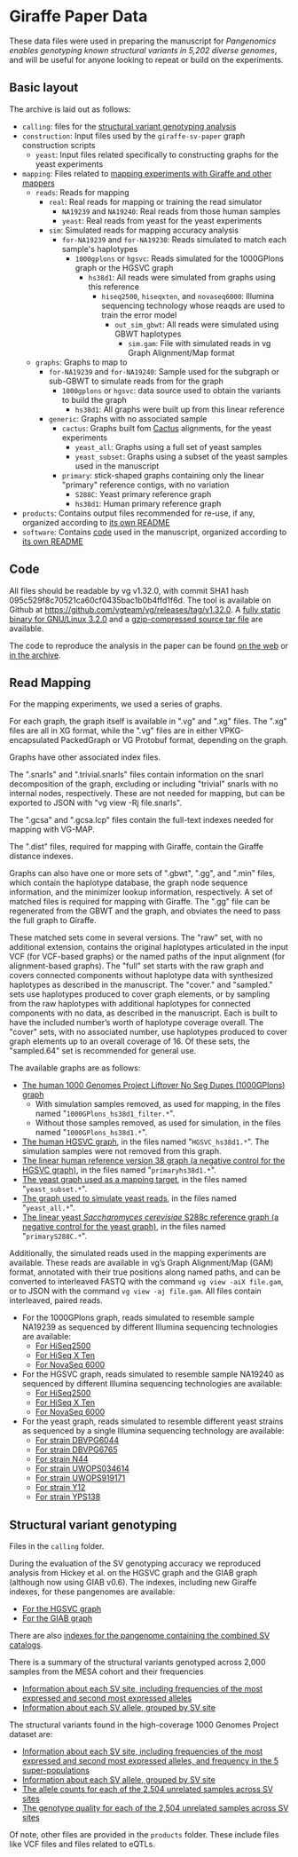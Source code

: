 # Giraffe Paper Data

These data files were used in preparing the manuscript for *Pangenomics enables genotyping known structural variants in 5,202 diverse genomes*, and will be useful for anyone looking to repeat or build on the experiments.

<!-- The archiving pipeline will turn links under the following URL into relative links: https://cgl.gi.ucsc.edu/data/giraffe/ -->

## Basic layout

The archive is laid out as follows:

* `calling`: files for the [structural variant genotyping analysis](#structural-variant-genotyping)
* `construction`: Input files used by the `giraffe-sv-paper` graph construction scripts
    * `yeast`: Input files related specifically to constructing graphs for the yeast experiments
* `mapping`: Files related to [mapping experiments with Giraffe and other mappers](#read-mapping)
    * `reads`: Reads for mapping
        * `real`: Real reads for mapping or training the read simulator
            * `NA19239` and `NA19240`: Real reads from those human samples
            * `yeast`: Real reads from yeast for the yeast experiments
        * `sim`: Simulated reads for mapping accuracy analysis
            * `for-NA19239` and `for-NA19230`: Reads simulated to match each sample's haplotypes
                * `1000gplons` or `hgsvc`: Reads simulated for the 1000GPlons graph or the HGSVC graph
                    * `hs38d1`: All reads were simulated from graphs using this reference
                        * `hiseq2500`, `hiseqxten`, and `novaseq6000`: Illumina sequencing technology whose reaqds are used to train the error model
                            * `out_sim_gbwt`: All reads were simulated using GBWT haplotypes
                                * `sim.gam`: File with simulated reads in vg Graph Alignment/Map format
    * `graphs`: Graphs to map to
        * `for-NA19239` and `for-NA19240`: Sample used for the subgraph or sub-GBWT to simulate reads from for the graph
            * `1000gplons` or `hgsvc`: data source used to obtain the variants to build the graph
                * `hs38d1`: All graphs were built up from this linear reference
        * `generic`: Graphs with no associated sample
            * `cactus`: Graphs built fom [Cactus](https://github.com/ComparativeGenomicsToolkit/cactus#readme) alignments, for the yeast experiments
                * `yeast_all`: Graphs using a full set of yeast samples
                * `yeast_subset`: Graphs using a subset of the yeast samples used in the manuscript
            * `primary`: stick-shaped graphs containing only the linear "primary" reference contigs, with no variation
                * `S288C`: Yeast primary reference graph
                * `hs38d1`: Human primary reference graph
* `products`: Contains output files recommended for re-use, if any, organized according to [its own README](https://cgl.gi.ucsc.edu/data/giraffe/products/README.md)
* `software`: Contains [code](#code) used in the manuscript, organized according to [its own README](https://cgl.gi.ucsc.edu/data/giraffe/software/README.md)

## Code
All files should be readable by vg v1.32.0, with commit SHA1 hash 095c529f8c70521ca60cf0435bac1b0b4ffd1f6d. The tool is available on Github at https://github.com/vgteam/vg/releases/tag/v1.32.0. A [fully static binary for GNU/Linux 3.2.0](https://cgl.gi.ucsc.edu/data/giraffe/software/code/vg/v1.32.0/vg) and a [gzip-compressed source tar file](https://cgl.gi.ucsc.edu/data/giraffe/software/code/vg/v1.32.0/vg-v1.32.0.tar.gz) are available.

The code to reproduce the analysis in the paper can be found [on the web](https://github.com/vgteam/giraffe-sv-paper) or [in the archive](https://cgl.gi.ucsc.edu/data/giraffe/software/code/giraffe-sv-paper/).

## Read Mapping
For the mapping experiments, we used a series of graphs.

For each graph, the graph itself is available in ".vg" and ".xg" files. The ".xg" files are all in XG format, while the ".vg" files are in either VPKG-encapsulated PackedGraph or VG Protobuf format, depending on the graph.

Graphs have other associated index files.

The ".snarls" and ".trivial.snarls" files contain information on the snarl decomposition of the graph, excluding or including "trivial" snarls with no internal nodes, respectively. These are not needed for mapping, but can be exported to JSON with "vg view -Rj file.snarls".

The ".gcsa" and ".gcsa.lcp" files contain the full-text indexes needed for mapping with VG-MAP.

The ".dist" files, required for mapping with Giraffe, contain the Giraffe distance indexes.

Graphs can also have one or more sets of ".gbwt", ".gg", and ".min" files, which contain the haplotype database, the graph node sequence information, and the minimizer lookup information, respectively. A set of matched files is required for mapping with Giraffe. The ".gg" file can be regenerated from the GBWT and the graph, and obviates the need to pass the full graph to Giraffe.

These matched sets come in several versions. The "raw" set, with no additional extension, contains the original haplotypes articulated in the input VCF (for VCF-based graphs) or the named paths of the input alignment (for alignment-based graphs). The "full" set starts with the raw graph and covers connected components without haplotype data with synthesized haplotypes as described in the manuscript. The "cover.<number>" and "sampled.<number>" sets use haplotypes produced to cover graph elements, or by sampling from the raw haplotypes with additional haplotypes for connected components with no data, as described in the manuscript. Each is built to have the included number’s worth of haplotype coverage overall. The "cover" sets, with no associated number, use haplotypes produced to cover graph elements up to an overall coverage of 16. Of these sets, the "sampled.64" set is recommended for general use.

The available graphs are as follows:
* [The human 1000 Genomes Project Liftover No Seg Dupes (1000GPlons) graph](https://cgl.gi.ucsc.edu/data/giraffe/mapping/graphs/for-NA19239/1000gplons/hs38d1/)
    * With simulation samples removed, as used for mapping, in the files named "`1000GPlons_hs38d1_filter.*`".
    * Without those samples removed, as used for simulation, in the files named "`1000GPlons_hs38d1.*`".
* [The human HGSVC graph](https://cgl.gi.ucsc.edu/data/giraffe/mapping/graphs/for-NA19240/hgsvc/hs38d1/), in the files named "`HGSVC_hs38d1.*`". The simulation samples were not removed from this graph.
* [The linear human reference version 38 graph (a negative control for the HGSVC graph)](https://cgl.gi.ucsc.edu/data/giraffe/mapping/graphs/generic/primary/hs38d1/), in the files named "`primaryhs38d1.*`".
* [The yeast graph used as a mapping target](https://cgl.gi.ucsc.edu/data/giraffe/mapping/graphs/generic/cactus/yeast_subset/), in the files named "`yeast_subset.*`".
* [The graph used to simulate yeast reads](https://cgl.gi.ucsc.edu/data/giraffe/mapping/graphs/generic/cactus/yeast_all/), in the files named "`yeast_all.*`".
* [The linear yeast *Saccharomyces cerevisiae* S288c reference graph (a negative control for the yeast graph)](https://cgl.gi.ucsc.edu/data/giraffe/mapping/graphs/generic/primary/S288C/), in the files named "`primaryS288C.*`".

Additionally, the simulated reads used in the mapping experiments are available. These reads are available in vg’s Graph Alignment/Map (GAM) format, annotated with their true positions along named paths, and can be converted to interleaved FASTQ with the command `vg view -aiX file.gam`, or to JSON with the command `vg view -aj file.gam`. All files contain interleaved, paired reads.
* For the 1000GPlons graph, reads simulated to resemble sample NA19239 as sequenced by different Illumina sequencing technologies are available:
   * [For HiSeq2500](https://cgl.gi.ucsc.edu/data/giraffe/mapping/reads/sim/for-NA19239/1000gplons/hs38d1/hiseq2500/out_sim_gbwt/sim.gam)
   * [For HiSeq X Ten](https://cgl.gi.ucsc.edu/data/giraffe/mapping/reads/sim/for-NA19239/1000gplons/hs38d1/hiseqxten/out_sim_gbwt/sim.gam)
   * [For NovaSeq 6000](https://cgl.gi.ucsc.edu/data/giraffe/mapping/reads/sim/for-NA19239/1000gplons/hs38d1/novaseq6000/out_sim_gbwt/sim.gam)
* For the HGSVC graph, reads simulated to resemble sample NA19240 as sequenced by different Illumina sequencing technologies are available:
   * [For HiSeq2500](https://cgl.gi.ucsc.edu/data/giraffe/mapping/reads/sim/for-NA19240/hgsvc/grch38/hiseq2500/out_sim_gbwt/sim.gam)
   * [For HiSeq X Ten](https://cgl.gi.ucsc.edu/data/giraffe/mapping/reads/sim/for-NA19240/hgsvc/grch38/hiseqxten/out_sim_gbwt/sim.gam)
   * [For NovaSeq 6000](https://cgl.gi.ucsc.edu/data/giraffe/mapping/reads/sim/for-NA19240/hgsvc/grch38/novaseq6000/out_sim_gbwt/sim.gam)
* For the yeast graph, reads simulated to resemble different yeast strains as sequenced by a single Illumina sequencing technology are available:
   * [For strain DBVPG6044](https://cgl.gi.ucsc.edu/data/giraffe/mapping/reads/sim/yeast/sim-DBVPG6044.gam)
   * [For strain DBVPG6765](https://cgl.gi.ucsc.edu/data/giraffe/mapping/reads/sim/yeast/sim-DBVPG6765.gam)
   * [For strain N44](https://cgl.gi.ucsc.edu/data/giraffe/mapping/reads/sim/yeast/sim-N44.gam)
   * [For strain UWOPS034614](https://cgl.gi.ucsc.edu/data/giraffe/mapping/reads/sim/yeast/sim-UWOPS034614.gam)
   * [For strain UWOPS919171](https://cgl.gi.ucsc.edu/data/giraffe/mapping/reads/sim/yeast/sim-UWOPS919171.gam)
   * [For strain Y12](https://cgl.gi.ucsc.edu/data/giraffe/mapping/reads/sim/yeast/sim-Y12.gam)
   * [For strain YPS138](https://cgl.gi.ucsc.edu/data/giraffe/mapping/reads/sim/yeast/sim-YPS138.gam)

## Structural variant genotyping

Files in the `calling` folder.

During the evaluation of the SV genotyping accuracy we reproduced analysis from Hickey et al. on the HGSVC graph and the GIAB graph (although now using GIAB v0.6). The indexes, including new Giraffe indexes, for these pangenomes are available:
   * [For the HGSVC graph](https://cgl.gi.ucsc.edu/data/giraffe/calling/hgsvc/)
   * [For the GIAB graph](https://cgl.gi.ucsc.edu/data/giraffe/calling/giab/)

There are also [indexes for the pangenome containing the combined SV catalogs](https://cgl.gi.ucsc.edu/data/giraffe/calling/combined-sv-graph/).

There is a summary of the structural variants genotyped across 2,000 samples from the MESA cohort and their frequencies
   * [Information about each SV site, including frequencies of the most expressed and second most expressed alleles](https://cgl.gi.ucsc.edu/data/giraffe/calling/vggiraffe-sv-mesa-svsites.tsv.gz)
   * [Information about each SV allele, grouped by SV site](https://cgl.gi.ucsc.edu/data/giraffe/calling/vggiraffe-sv-mesa-all-bysvsites.tsv.gz)

The structural variants found in the high-coverage 1000 Genomes Project dataset are:
   * [Information about each SV site, including frequencies of the most expressed and second most expressed alleles, and frequency in the 5 super-populations](https://cgl.gi.ucsc.edu/data/giraffe/calling/vggiraffe-sv-2504kgp-svsites.tsv.gz)
   * [Information about each SV allele, grouped by SV site](https://cgl.gi.ucsc.edu/data/giraffe/calling/vggiraffe-sv-2504kgp-all-bysvsites.tsv.gz)
   * [The allele counts for each of the 2,504 unrelated samples across SV sites](https://cgl.gi.ucsc.edu/data/giraffe/calling/vggiraffe-sv-2504kgp-svsite-ac.tsv.gz)
   * [The genotype quality for each of the 2,504 unrelated samples across SV sites](https://cgl.gi.ucsc.edu/data/giraffe/calling/vggiraffe-sv-2504kgp-svsite-gq.tsv.gz)

Of note, other files are provided in the `products` folder. 
These include files like VCF files and files related to eQTLs.
